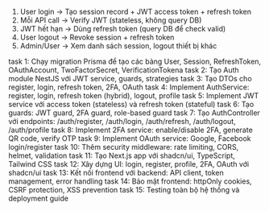 1. User login → Tạo session record + JWT access token + refresh token
2. Mỗi API call → Verify JWT (stateless, không query DB)
3. JWT hết hạn → Dùng refresh token (query DB để check valid)
4. User logout → Revoke session + refresh token
5. Admin/User → Xem danh sách session, logout thiết bị khác



task 1: Chạy migration Prisma để tạo các bảng User, Session, RefreshToken, OAuthAccount, TwoFactorSecret, VerificationTokena
task 2: Tạo Auth module NestJS với JWT service, guards, strategies
task 3: Tạo DTOs cho register, login, refresh token, 2FA, OAuth
task 4: Implement AuthService: register, login, refresh token (hybrid), logout, profile
task 5: Implement JWT service với access token (stateless) và refresh token (stateful)
task 6: Tạo guards: JWT guard, 2FA guard, role-based guard
task 7: Tạo AuthController với endpoints: /auth/register, /auth/login, /auth/refresh, /auth/logout, /auth/profile
task 8: Implement 2FA service: enable/disable 2FA, generate QR code, verify OTP
task 9: Implement OAuth service: Google, Facebook login/register
task 10: Thêm security middleware: rate limiting, CORS, helmet, validation
task 11: Tạo Next.js app với shadcn/ui, TypeScript, Tailwind CSS
task 12: Xây dựng UI: login, register, profile, 2FA, OAuth với shadcn/ui
task 13: Kết nối frontend với backend: API client, token management, error handling
task 14: Bảo mật frontend: httpOnly cookies, CSRF protection, XSS prevention
task 15: Testing toàn bộ hệ thống và deployment guide